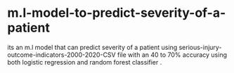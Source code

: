 # m.l-model-to-predict-severity-of-a-patient
its an m.l  model that can predict severity of a patient using serious-injury-outcome-indicators-2000-2020-CSV file with an 40 to 70% accuracy using both logistic regression and random forest classifier .
